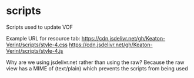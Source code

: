 # scripts
Scripts used to update VOF

Example URL for resource tab:
https://cdn.jsdelivr.net/gh/Keaton-Verint/scripts/style-4.css
https://cdn.jsdelivr.net/gh/Keaton-Verint/scripts/style-4.js

Why are we using jsdelivr.net rather than using the raw?
Because the raw view has a MIME of (text/plain) which prevents the scripts from being used
